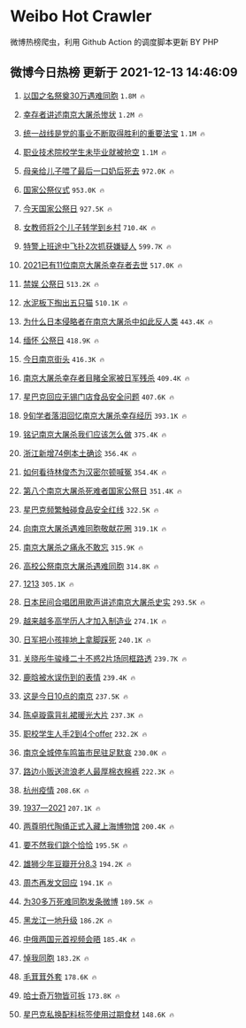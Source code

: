 # Weibo Hot Crawler 



微博热榜爬虫，利用 Github Action 的调度脚本更新 BY PHP 


## 微博今日热榜 更新于 2021-12-13 14:46:09 
1. [以国之名祭奠30万遇难同胞](https://s.weibo.com/weibo?q=%23%E4%BB%A5%E5%9B%BD%E4%B9%8B%E5%90%8D%E7%A5%AD%E5%A5%A030%E4%B8%87%E9%81%87%E9%9A%BE%E5%90%8C%E8%83%9E%23&Refer=top) `1.8M 🔥` 

1. [幸存者讲述南京大屠杀惨状](https://s.weibo.com/weibo?q=%23%E5%B9%B8%E5%AD%98%E8%80%85%E8%AE%B2%E8%BF%B0%E5%8D%97%E4%BA%AC%E5%A4%A7%E5%B1%A0%E6%9D%80%E6%83%A8%E7%8A%B6%23&Refer=top) `1.2M 🔥` 

1. [统一战线是党的事业不断取得胜利的重要法宝](https://s.weibo.com/weibo?q=%23%E7%BB%9F%E4%B8%80%E6%88%98%E7%BA%BF%E6%98%AF%E5%85%9A%E7%9A%84%E4%BA%8B%E4%B8%9A%E4%B8%8D%E6%96%AD%E5%8F%96%E5%BE%97%E8%83%9C%E5%88%A9%E7%9A%84%E9%87%8D%E8%A6%81%E6%B3%95%E5%AE%9D%23&Refer=top) `1.1M 🔥` 

1. [职业技术院校学生未毕业就被抢空](https://s.weibo.com/weibo?q=%23%E8%81%8C%E4%B8%9A%E6%8A%80%E6%9C%AF%E9%99%A2%E6%A0%A1%E5%AD%A6%E7%94%9F%E6%9C%AA%E6%AF%95%E4%B8%9A%E5%B0%B1%E8%A2%AB%E6%8A%A2%E7%A9%BA%23&Refer=top) `1.1M 🔥` 

1. [母亲给儿子喂了最后一口奶后死去](https://s.weibo.com/weibo?q=%23%E6%AF%8D%E4%BA%B2%E7%BB%99%E5%84%BF%E5%AD%90%E5%96%82%E4%BA%86%E6%9C%80%E5%90%8E%E4%B8%80%E5%8F%A3%E5%A5%B6%E5%90%8E%E6%AD%BB%E5%8E%BB%23&Refer=top) `972.0K 🔥` 

1. [国家公祭仪式](https://s.weibo.com/weibo?q=%23%E5%9B%BD%E5%AE%B6%E5%85%AC%E7%A5%AD%E4%BB%AA%E5%BC%8F%23&Refer=top) `953.0K 🔥` 

1. [今天国家公祭日](https://s.weibo.com/weibo?q=%23%E4%BB%8A%E5%A4%A9%E5%9B%BD%E5%AE%B6%E5%85%AC%E7%A5%AD%E6%97%A5%23&Refer=top) `927.5K 🔥` 

1. [女教师将2个儿子转学到乡村](https://s.weibo.com/weibo?q=%23%E5%A5%B3%E6%95%99%E5%B8%88%E5%B0%862%E4%B8%AA%E5%84%BF%E5%AD%90%E8%BD%AC%E5%AD%A6%E5%88%B0%E4%B9%A1%E6%9D%91%23&Refer=top) `710.4K 🔥` 

1. [特警上班途中飞扑2次抓获嫌疑人](https://s.weibo.com/weibo?q=%23%E7%89%B9%E8%AD%A6%E4%B8%8A%E7%8F%AD%E9%80%94%E4%B8%AD%E9%A3%9E%E6%89%912%E6%AC%A1%E6%8A%93%E8%8E%B7%E5%AB%8C%E7%96%91%E4%BA%BA%23&Refer=top) `599.7K 🔥` 

1. [2021已有11位南京大屠杀幸存者去世](https://s.weibo.com/weibo?q=%232021%E5%B7%B2%E6%9C%8911%E4%BD%8D%E5%8D%97%E4%BA%AC%E5%A4%A7%E5%B1%A0%E6%9D%80%E5%B9%B8%E5%AD%98%E8%80%85%E5%8E%BB%E4%B8%96%23&Refer=top) `517.0K 🔥` 

1. [禁娱 公祭日](https://s.weibo.com/weibo?q=%E7%A6%81%E5%A8%B1%20%E5%85%AC%E7%A5%AD%E6%97%A5&Refer=top) `513.2K 🔥` 

1. [水泥板下掏出五只猫](https://s.weibo.com/weibo?q=%23%E6%B0%B4%E6%B3%A5%E6%9D%BF%E4%B8%8B%E6%8E%8F%E5%87%BA%E4%BA%94%E5%8F%AA%E7%8C%AB%23&Refer=top) `510.1K 🔥` 

1. [为什么日本侵略者在南京大屠杀中如此反人类](https://s.weibo.com/weibo?q=%23%E4%B8%BA%E4%BB%80%E4%B9%88%E6%97%A5%E6%9C%AC%E4%BE%B5%E7%95%A5%E8%80%85%E5%9C%A8%E5%8D%97%E4%BA%AC%E5%A4%A7%E5%B1%A0%E6%9D%80%E4%B8%AD%E5%A6%82%E6%AD%A4%E5%8F%8D%E4%BA%BA%E7%B1%BB%23&Refer=top) `443.4K 🔥` 

1. [缅怀 公祭日](https://s.weibo.com/weibo?q=%E7%BC%85%E6%80%80%20%E5%85%AC%E7%A5%AD%E6%97%A5&Refer=top) `418.9K 🔥` 

1. [今日南京街头](https://s.weibo.com/weibo?q=%23%E4%BB%8A%E6%97%A5%E5%8D%97%E4%BA%AC%E8%A1%97%E5%A4%B4%23&Refer=top) `416.3K 🔥` 

1. [南京大屠杀幸存者目睹全家被日军残杀](https://s.weibo.com/weibo?q=%23%E5%8D%97%E4%BA%AC%E5%A4%A7%E5%B1%A0%E6%9D%80%E5%B9%B8%E5%AD%98%E8%80%85%E7%9B%AE%E7%9D%B9%E5%85%A8%E5%AE%B6%E8%A2%AB%E6%97%A5%E5%86%9B%E6%AE%8B%E6%9D%80%23&Refer=top) `409.4K 🔥` 

1. [星巴克回应无锡门店食品安全问题](https://s.weibo.com/weibo?q=%23%E6%98%9F%E5%B7%B4%E5%85%8B%E5%9B%9E%E5%BA%94%E6%97%A0%E9%94%A1%E9%97%A8%E5%BA%97%E9%A3%9F%E5%93%81%E5%AE%89%E5%85%A8%E9%97%AE%E9%A2%98%23&Refer=top) `407.6K 🔥` 

1. [9旬学者落泪回忆南京大屠杀幸存经历](https://s.weibo.com/weibo?q=%239%E6%97%AC%E5%AD%A6%E8%80%85%E8%90%BD%E6%B3%AA%E5%9B%9E%E5%BF%86%E5%8D%97%E4%BA%AC%E5%A4%A7%E5%B1%A0%E6%9D%80%E5%B9%B8%E5%AD%98%E7%BB%8F%E5%8E%86%23&Refer=top) `393.1K 🔥` 

1. [铭记南京大屠杀我们应该怎么做](https://s.weibo.com/weibo?q=%23%E9%93%AD%E8%AE%B0%E5%8D%97%E4%BA%AC%E5%A4%A7%E5%B1%A0%E6%9D%80%E6%88%91%E4%BB%AC%E5%BA%94%E8%AF%A5%E6%80%8E%E4%B9%88%E5%81%9A%23&Refer=top) `375.4K 🔥` 

1. [浙江新增74例本土确诊](https://s.weibo.com/weibo?q=%23%E6%B5%99%E6%B1%9F%E6%96%B0%E5%A2%9E74%E4%BE%8B%E6%9C%AC%E5%9C%9F%E7%A1%AE%E8%AF%8A%23&Refer=top) `356.4K 🔥` 

1. [如何看待林俊杰为汉密尔顿喊冤](https://s.weibo.com/weibo?q=%23%E5%A6%82%E4%BD%95%E7%9C%8B%E5%BE%85%E6%9E%97%E4%BF%8A%E6%9D%B0%E4%B8%BA%E6%B1%89%E5%AF%86%E5%B0%94%E9%A1%BF%E5%96%8A%E5%86%A4%23&Refer=top) `354.4K 🔥` 

1. [第八个南京大屠杀死难者国家公祭日](https://s.weibo.com/weibo?q=%23%E7%AC%AC%E5%85%AB%E4%B8%AA%E5%8D%97%E4%BA%AC%E5%A4%A7%E5%B1%A0%E6%9D%80%E6%AD%BB%E9%9A%BE%E8%80%85%E5%9B%BD%E5%AE%B6%E5%85%AC%E7%A5%AD%E6%97%A5%23&Refer=top) `351.4K 🔥` 

1. [星巴克频繁触碰食品安全红线](https://s.weibo.com/weibo?q=%23%E6%98%9F%E5%B7%B4%E5%85%8B%E9%A2%91%E7%B9%81%E8%A7%A6%E7%A2%B0%E9%A3%9F%E5%93%81%E5%AE%89%E5%85%A8%E7%BA%A2%E7%BA%BF%23&Refer=top) `322.5K 🔥` 

1. [向南京大屠杀遇难同胞敬献花圈](https://s.weibo.com/weibo?q=%23%E5%90%91%E5%8D%97%E4%BA%AC%E5%A4%A7%E5%B1%A0%E6%9D%80%E9%81%87%E9%9A%BE%E5%90%8C%E8%83%9E%E6%95%AC%E7%8C%AE%E8%8A%B1%E5%9C%88%23&Refer=top) `319.1K 🔥` 

1. [南京大屠杀之痛永不敢忘](https://s.weibo.com/weibo?q=%23%E5%8D%97%E4%BA%AC%E5%A4%A7%E5%B1%A0%E6%9D%80%E4%B9%8B%E7%97%9B%E6%B0%B8%E4%B8%8D%E6%95%A2%E5%BF%98%23&Refer=top) `315.9K 🔥` 

1. [高校公祭南京大屠杀遇难同胞](https://s.weibo.com/weibo?q=%23%E9%AB%98%E6%A0%A1%E5%85%AC%E7%A5%AD%E5%8D%97%E4%BA%AC%E5%A4%A7%E5%B1%A0%E6%9D%80%E9%81%87%E9%9A%BE%E5%90%8C%E8%83%9E%23&Refer=top) `314.8K 🔥` 

1. [1213](https://s.weibo.com/weibo?q=1213&Refer=top) `305.1K 🔥` 

1. [日本民间合唱团用歌声讲述南京大屠杀史实](https://s.weibo.com/weibo?q=%23%E6%97%A5%E6%9C%AC%E6%B0%91%E9%97%B4%E5%90%88%E5%94%B1%E5%9B%A2%E7%94%A8%E6%AD%8C%E5%A3%B0%E8%AE%B2%E8%BF%B0%E5%8D%97%E4%BA%AC%E5%A4%A7%E5%B1%A0%E6%9D%80%E5%8F%B2%E5%AE%9E%23&Refer=top) `293.5K 🔥` 

1. [越来越多高学历人才加入制造业](https://s.weibo.com/weibo?q=%23%E8%B6%8A%E6%9D%A5%E8%B6%8A%E5%A4%9A%E9%AB%98%E5%AD%A6%E5%8E%86%E4%BA%BA%E6%89%8D%E5%8A%A0%E5%85%A5%E5%88%B6%E9%80%A0%E4%B8%9A%23&Refer=top) `274.1K 🔥` 

1. [日军把小孩摔地上拿脚踩死](https://s.weibo.com/weibo?q=%23%E6%97%A5%E5%86%9B%E6%8A%8A%E5%B0%8F%E5%AD%A9%E6%91%94%E5%9C%B0%E4%B8%8A%E6%8B%BF%E8%84%9A%E8%B8%A9%E6%AD%BB%23&Refer=top) `240.1K 🔥` 

1. [关晓彤牛骏峰二十不惑2片场同框路透](https://s.weibo.com/weibo?q=%23%E5%85%B3%E6%99%93%E5%BD%A4%E7%89%9B%E9%AA%8F%E5%B3%B0%E4%BA%8C%E5%8D%81%E4%B8%8D%E6%83%912%E7%89%87%E5%9C%BA%E5%90%8C%E6%A1%86%E8%B7%AF%E9%80%8F%23&Refer=top) `239.7K 🔥` 

1. [鹿晗被水误伤到的表情](https://s.weibo.com/weibo?q=%23%E9%B9%BF%E6%99%97%E8%A2%AB%E6%B0%B4%E8%AF%AF%E4%BC%A4%E5%88%B0%E7%9A%84%E8%A1%A8%E6%83%85%23&Refer=top) `239.4K 🔥` 

1. [这是今日10点的南京](https://s.weibo.com/weibo?q=%23%E8%BF%99%E6%98%AF%E4%BB%8A%E6%97%A510%E7%82%B9%E7%9A%84%E5%8D%97%E4%BA%AC%23&Refer=top) `237.5K 🔥` 

1. [陈卓璇露背礼裙暖光大片](https://s.weibo.com/weibo?q=%E9%99%88%E5%8D%93%E7%92%87%E9%9C%B2%E8%83%8C%E7%A4%BC%E8%A3%99%E6%9A%96%E5%85%89%E5%A4%A7%E7%89%87&Refer=top) `237.3K 🔥` 

1. [职校学生人手2到4个offer](https://s.weibo.com/weibo?q=%23%E8%81%8C%E6%A0%A1%E5%AD%A6%E7%94%9F%E4%BA%BA%E6%89%8B2%E5%88%B04%E4%B8%AAoffer%23&Refer=top) `232.2K 🔥` 

1. [南京全城停车鸣笛市民驻足默哀](https://s.weibo.com/weibo?q=%23%E5%8D%97%E4%BA%AC%E5%85%A8%E5%9F%8E%E5%81%9C%E8%BD%A6%E9%B8%A3%E7%AC%9B%E5%B8%82%E6%B0%91%E9%A9%BB%E8%B6%B3%E9%BB%98%E5%93%80%23&Refer=top) `230.0K 🔥` 

1. [路边小贩送流浪老人最厚棉衣棉裤](https://s.weibo.com/weibo?q=%23%E8%B7%AF%E8%BE%B9%E5%B0%8F%E8%B4%A9%E9%80%81%E6%B5%81%E6%B5%AA%E8%80%81%E4%BA%BA%E6%9C%80%E5%8E%9A%E6%A3%89%E8%A1%A3%E6%A3%89%E8%A3%A4%23&Refer=top) `222.3K 🔥` 

1. [杭州疫情](https://s.weibo.com/weibo?q=%E6%9D%AD%E5%B7%9E%E7%96%AB%E6%83%85&Refer=top) `208.6K 🔥` 

1. [1937—2021](https://s.weibo.com/weibo?q=%231937%E2%80%942021%23&Refer=top) `207.1K 🔥` 

1. [两尊明代陶俑正式入藏上海博物馆](https://s.weibo.com/weibo?q=%E4%B8%A4%E5%B0%8A%E6%98%8E%E4%BB%A3%E9%99%B6%E4%BF%91%E6%AD%A3%E5%BC%8F%E5%85%A5%E8%97%8F%E4%B8%8A%E6%B5%B7%E5%8D%9A%E7%89%A9%E9%A6%86&Refer=top) `200.4K 🔥` 

1. [要不然我们跳个恰恰](https://s.weibo.com/weibo?q=%23%E8%A6%81%E4%B8%8D%E7%84%B6%E6%88%91%E4%BB%AC%E8%B7%B3%E4%B8%AA%E6%81%B0%E6%81%B0%23&Refer=top) `195.5K 🔥` 

1. [雄狮少年豆瓣开分8.3](https://s.weibo.com/weibo?q=%23%E9%9B%84%E7%8B%AE%E5%B0%91%E5%B9%B4%E8%B1%86%E7%93%A3%E5%BC%80%E5%88%868.3%23&Refer=top) `194.2K 🔥` 

1. [周杰再发文回应](https://s.weibo.com/weibo?q=%23%E5%91%A8%E6%9D%B0%E5%86%8D%E5%8F%91%E6%96%87%E5%9B%9E%E5%BA%94%23&Refer=top) `194.1K 🔥` 

1. [为30多万死难同胞发条微博](https://s.weibo.com/weibo?q=%23%E4%B8%BA30%E5%A4%9A%E4%B8%87%E6%AD%BB%E9%9A%BE%E5%90%8C%E8%83%9E%E5%8F%91%E6%9D%A1%E5%BE%AE%E5%8D%9A%23&Refer=top) `189.5K 🔥` 

1. [黑龙江一地升级](https://s.weibo.com/weibo?q=%23%E9%BB%91%E9%BE%99%E6%B1%9F%E4%B8%80%E5%9C%B0%E5%8D%87%E7%BA%A7%23&Refer=top) `186.2K 🔥` 

1. [中俄两国元首视频会晤](https://s.weibo.com/weibo?q=%23%E4%B8%AD%E4%BF%84%E4%B8%A4%E5%9B%BD%E5%85%83%E9%A6%96%E8%A7%86%E9%A2%91%E4%BC%9A%E6%99%A4%23&Refer=top) `185.4K 🔥` 

1. [悼我同胞](https://s.weibo.com/weibo?q=%23%E6%82%BC%E6%88%91%E5%90%8C%E8%83%9E%23&Refer=top) `183.2K 🔥` 

1. [毛茸茸外套](https://s.weibo.com/weibo?q=%E6%AF%9B%E8%8C%B8%E8%8C%B8%E5%A4%96%E5%A5%97&Refer=top) `178.6K 🔥` 

1. [哈士奇万物皆可拆](https://s.weibo.com/weibo?q=%23%E5%93%88%E5%A3%AB%E5%A5%87%E4%B8%87%E7%89%A9%E7%9A%86%E5%8F%AF%E6%8B%86%23&Refer=top) `173.8K 🔥` 

1. [星巴克私换配料标签使用过期食材](https://s.weibo.com/weibo?q=%23%E6%98%9F%E5%B7%B4%E5%85%8B%E7%A7%81%E6%8D%A2%E9%85%8D%E6%96%99%E6%A0%87%E7%AD%BE%E4%BD%BF%E7%94%A8%E8%BF%87%E6%9C%9F%E9%A3%9F%E6%9D%90%23&Refer=top) `148.6K 🔥` 


